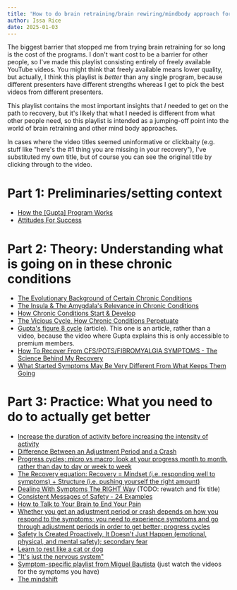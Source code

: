 ```yaml
---
title: 'How to do brain retraining/brain rewiring/mindbody approach for free: a curated playlist'
author: Issa Rice
date: 2025-01-03
---
```


The biggest barrier that stopped me from trying brain retraining for so long is the cost of the programs. I don't want cost to be a barrier for other people, so I've made this playlist consisting entirely of freely available YouTube videos. You might think that freely available means lower quality, but actually, I think this playlist is _better_ than any single program, because different presenters have different strengths whereas I get to pick the best videos from different presenters.

This playlist contains the most important insights that _I_ needed to get on the path to recovery, but it's likely that what I needed is different from what other people need, so this playlist is intended as a jumping-off point into the world of brain retraining and other mind body approaches.

In cases where the video titles seemed uninformative or clickbaity (e.g. stuff like "here's the #1 thing you are missing in your recovery"), I've substituted my own title, but of course you can see the original title by clicking through to the video.

# Part 1: Preliminaries/setting context

- [How the \[Gupta\] Program Works](https://youtu.be/ynXi63OsCuk?list=PLkesvla8YglP_lnvwB_ydzIsY0WscnMUg)
- [Attitudes For Success](https://youtu.be/TTLRuVSzQ7M?list=PLkesvla8YglP_lnvwB_ydzIsY0WscnMUg)

# Part 2: Theory: Understanding what is going on in these chronic conditions

- [The Evolutionary Background of Certain Chronic Conditions](https://youtu.be/JW5bpBMyISY?list=PLkesvla8YglP_lnvwB_ydzIsY0WscnMUg)
- [The Insula & The Amygdala's Relevance in Chronic Conditions](https://youtu.be/iqZIwjBM8nU?list=PLkesvla8YglP_lnvwB_ydzIsY0WscnMUg)
- [How Chronic Conditions Start & Develop](https://youtu.be/C5tE218DIhs?list=PLkesvla8YglP_lnvwB_ydzIsY0WscnMUg)
- [The Vicious Cycle, How Chronic Conditions Perpetuate](https://youtu.be/w70iNu1ux2U?list=PLkesvla8YglP_lnvwB_ydzIsY0WscnMUg)
- [Gupta's figure 8 cycle](https://www.positivehealth.com/article/cfs-me-long-covid/me-chronic-fatigue-syndrome-causes-and-the-amygdala-retraining-recovery-programme) (article). This one is an article, rather than a video, because the video where Gupta explains this is only accessible to premium members.
- [How To Recover From CFS/POTS/FIBROMYALGIA SYMPTOMS - The Science Behind My Recovery](https://youtu.be/yLHknsw28OY)
- [What Started Symptoms May Be Very Different From What Keeps Them Going](https://youtu.be/jNUAFsKbO3c)

# Part 3: Practice: What you need to do to actually get better

- [Increase the duration of activity before increasing the intensity of activity](https://www.youtube.com/watch?v=b_zMAWnUabk)
- [Difference Between an Adjustment Period and a Crash](https://youtu.be/Dhjm6_lknNM?list=PLJT8-UVmfsmLXOsYH_kqLHyeCq4Arsyv4)
- [Progress cycles; micro vs macro; look at your progress month to month, rather than day to day or week to week](https://youtu.be/ScbQEqIhNNU?list=PLJT8-UVmfsmLXOsYH_kqLHyeCq4Arsyv4)
- [The Recovery equation: Recovery = Mindset (i.e. responding well to symptoms) + Structure (i.e. pushing yourself the right amount)](https://youtu.be/YtTvQthX0C4)
- [Dealing With Symptoms The RIGHT Way](https://youtu.be/k_mljnKn8O4?list=PLJT8-UVmfsmLXOsYH_kqLHyeCq4Arsyv4) (TODO: rewatch and fix title)
- [Consistent Messages of Safety - 24 Examples](https://youtu.be/5SsKnAgAvnY?list=PLRJmnkn2kTTIl4frNvmpenr49xcTmVl2H)
- [How to Talk to Your Brain to End Your Pain](https://youtu.be/MSad45F0ueY?list=PLRJmnkn2kTTIl4frNvmpenr49xcTmVl2H)
- [Whether you get an adjustment period or crash depends on how you respond to the symptoms; you need to experience symptoms and go through adjustment periods in order to get better; progress cycles](https://youtu.be/I6HE8WtI2Z4?list=PLJT8-UVmfsmL_wtXcgq9z1iUtVoYVM-Rq)
- [Safety Is Created Proactively, It Doesn't Just Happen (emotional, physical, and mental safety); secondary fear](https://youtu.be/Ez9Ez49M8Ig?list=PLRJmnkn2kTTIl4frNvmpenr49xcTmVl2H)
- [Learn to rest like a cat or dog](https://youtu.be/FPFg4qiVmuo)
- ["It's just the nervous system"](https://youtu.be/uKD4w4Vg9Uo)
- [Symptom-specific playlist from Miguel Bautista](https://youtube.com/playlist?list=PLJT8-UVmfsmKHgGkCQPKkmHgZL11LqvJa) (just watch the videos for the symptoms you have)
- [The mindshift](https://youtu.be/WE2RWv2DAqY)
